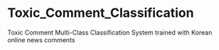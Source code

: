 # Toxic_Comment_Classification
Toxic Comment Multi-Class Classification System trained with Korean online news comments
